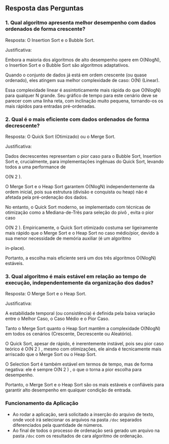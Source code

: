## Resposta das Perguntas

### **1. Qual algoritmo apresenta melhor desempenho com dados ordenados de forma crescente?**
Resposta: O Insertion Sort e o Bubble Sort.

Justificativa:

Embora a maioria dos algoritmos de alto desempenho opere em O(NlogN), o Insertion Sort e o Bubble Sort são algoritmos adaptativos.   

Quando o conjunto de dados já está em ordem crescente (ou quase ordenado), eles atingem sua melhor complexidade de caso: O(N) (Linear).   

Essa complexidade linear é assintoticamente mais rápida do que O(NlogN) para qualquer N grande. Seu gráfico de tempo para este cenário deve se parecer com uma linha reta, com inclinação muito pequena, tornando-os os mais rápidos para entradas pré-ordenadas.

### **2. Qual é o mais eficiente com dados ordenados de forma decrescente?**
Resposta: O Quick Sort (Otimizado) ou o Merge Sort.

Justificativa:

Dados decrescentes representam o pior caso para o Bubble Sort, Insertion Sort  e, crucialmente, para implementações ingênuas do Quick Sort, levando todos a uma performance de    

O(N 
2
 ).   

O Merge Sort e o Heap Sort garantem O(NlogN) independentemente da ordem inicial, pois sua estrutura (divisão e conquista ou heap) não é afetada pela pré-ordenação dos dados.   

No entanto, o Quick Sort moderno, se implementado com técnicas de otimização como a Mediana-de-Três para seleção do pivô , evita o pior caso    

O(N 
2
 ). Empiricamente, o Quick Sort otimizado costuma ser ligeiramente mais rápido que o Merge Sort e o Heap Sort no caso médio/pior, devido à sua menor necessidade de memória auxiliar (é um algoritmo    

in-place).   

Portanto, a escolha mais eficiente será um dos três algoritmos O(NlogN) estáveis.

### **3. Qual algoritmo é mais estável em relação ao tempo de execução, independentemente da organização dos dados?**
Resposta: O Merge Sort e o Heap Sort.

Justificativa:

A estabilidade temporal (ou consistência) é definida pela baixa variação entre o Melhor Caso, o Caso Médio e o Pior Caso.

Tanto o Merge Sort quanto o Heap Sort mantêm a complexidade O(NlogN) em todos os cenários (Crescente, Decrescente ou Aleatório).   

O Quick Sort, apesar de rápido, é inerentemente instável, pois seu pior caso teórico é O(N 
2
 ) , mesmo com otimizações, ele ainda é tecnicamente mais arriscado que o Merge Sort ou o Heap Sort.   

O Selection Sort é também estável em termos de tempo, mas de forma negativa: ele é sempre O(N 
2
 ) , o que o torna a pior escolha para desempenho.   

Portanto, o Merge Sort e o Heap Sort são os mais estáveis e confiáveis para garantir alto desempenho em qualquer condição de entrada.



### **Funcionamento da Aplicação**

- Ao rodar a aplicação, será solicitado a inserção do arquivo de texto, onde você irá selecionar os arquivos na pasta `/doc` separados diferenciados pela quantidade de números.
- Ao final de todos o processo de ordenação será gerado um arquivo na pasta `/doc` com os resultados de cara algoritmo de ordenação.
